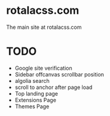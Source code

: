 # rotalacss.com
The main site at rotalacss.com

# TODO
- Google site verification
- Sidebar offcanvas scrollbar position
- algolia search
- scroll to anchor after page load
- Top landing page
- Extensions Page
- Themes Page
